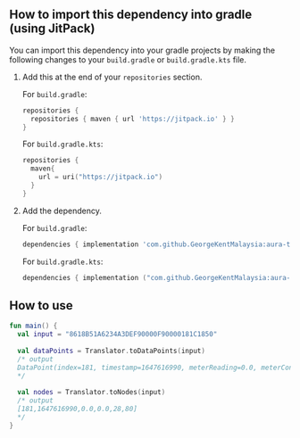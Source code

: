 ## How to import this dependency into gradle (using JitPack)

You can import this dependency into your gradle projects by making the following changes to your
`build.gradle` or `build.gradle.kts` file.

1. Add this at the end of your `repositories` section.

   For `build.gradle`:

   ```groovy
   repositories {
     repositories { maven { url 'https://jitpack.io' } }
   }
   ```

   For `build.gradle.kts`:

   ```kotlin
   repositories {
     maven{
       url = uri("https://jitpack.io")
     }
   }
   ```

2. Add the dependency.

   For `build.gradle`:

   ```groovy
   dependencies { implementation 'com.github.GeorgeKentMalaysia:aura-translator:1.1.0' }
   ```

   For `build.gradle.kts`:

   ```kotlin
   dependencies { implementation ("com.github.GeorgeKentMalaysia:aura-translator:1.1.0") }
   ```

## How to use

```kotlin
fun main() {
  val input = "8618B51A6234A3DEF90000F90000181C1850"
 
  val dataPoints = Translator.toDataPoints(input)
  /* output
  DataPoint(index=181, timestamp=1647616990, meterReading=0.0, meterConsumptions=0.0, temperature=28, batteryLevel=80)
  */
  
  val nodes = Translator.toNodes(input)
  /* output
  [181,1647616990,0.0,0.0,28,80]
  */
}
```
